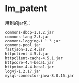 # lm_patent
用到的jar包：

	commons-dbcp-1.2.2.jar
	commons-lang-2.3.jar
	commons-logging-1.1.3.jar
	commons-pool.jar
	fastjson-1.2.4.jar
	httpclient-4.5.1.jar
	httpclient-cache-4.5.1.jar
	httpcore-4.4-beta1.jar
	httpmime-4.4-beta1.jar
	log4j-1.2.17.jar
	mysql-connector-java-8.0.15.jar